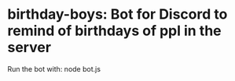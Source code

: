 # birthday-boys: Bot for Discord to remind of birthdays of ppl in the server
Run the bot with: node bot.js
